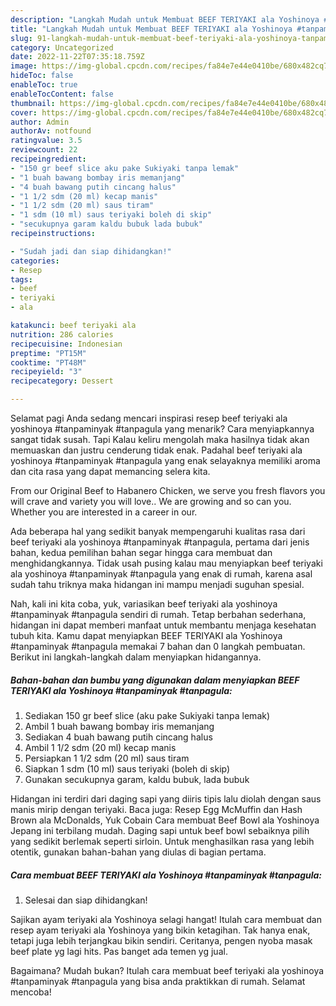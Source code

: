 ```yaml
---
description: "Langkah Mudah untuk Membuat BEEF TERIYAKI ala Yoshinoya #tanpaminyak #tanpagulaAnti Ribet"
title: "Langkah Mudah untuk Membuat BEEF TERIYAKI ala Yoshinoya #tanpaminyak #tanpagulaAnti Ribet"
slug: 91-langkah-mudah-untuk-membuat-beef-teriyaki-ala-yoshinoya-tanpaminyak-tanpagulaanti-ribet
category: Uncategorized
date: 2022-11-22T07:35:18.759Z
image: https://img-global.cpcdn.com/recipes/fa84e7e44e0410be/680x482cq70/beef-teriyaki-ala-yoshinoya-tanpaminyak-tanpagula-foto-resep-utama.jpg
hideToc: false
enableToc: true
enableTocContent: false
thumbnail: https://img-global.cpcdn.com/recipes/fa84e7e44e0410be/680x482cq70/beef-teriyaki-ala-yoshinoya-tanpaminyak-tanpagula-foto-resep-utama.jpg
cover: https://img-global.cpcdn.com/recipes/fa84e7e44e0410be/680x482cq70/beef-teriyaki-ala-yoshinoya-tanpaminyak-tanpagula-foto-resep-utama.jpg
author: Admin
authorAv: notfound
ratingvalue: 3.5
reviewcount: 22
recipeingredient:
- "150 gr beef slice aku pake Sukiyaki tanpa lemak"
- "1 buah bawang bombay iris memanjang"
- "4 buah bawang putih cincang halus"
- "1 1/2 sdm (20 ml) kecap manis"
- "1 1/2 sdm (20 ml) saus tiram"
- "1 sdm (10 ml) saus teriyaki boleh di skip"
- "secukupnya garam kaldu bubuk lada bubuk"
recipeinstructions:

- "Sudah jadi dan siap dihidangkan!"
categories:
- Resep
tags:
- beef
- teriyaki
- ala

katakunci: beef teriyaki ala 
nutrition: 286 calories
recipecuisine: Indonesian
preptime: "PT15M"
cooktime: "PT48M"
recipeyield: "3"
recipecategory: Dessert

---
```



Selamat pagi Anda sedang mencari inspirasi resep beef teriyaki ala yoshinoya #tanpaminyak #tanpagula yang menarik? Cara menyiapkannya sangat tidak susah. Tapi Kalau keliru mengolah maka hasilnya tidak akan memuaskan dan justru cenderung tidak enak. Padahal beef teriyaki ala yoshinoya #tanpaminyak #tanpagula yang enak selayaknya memiliki aroma dan cita rasa yang dapat memancing selera kita.


From our Original Beef to Habanero Chicken, we serve you fresh flavors you will crave and variety you will love.. We are growing and so can you. Whether you are interested in a career in our.

Ada beberapa hal yang sedikit banyak mempengaruhi kualitas rasa dari beef teriyaki ala yoshinoya #tanpaminyak #tanpagula, pertama dari jenis bahan, kedua pemilihan bahan segar hingga cara membuat dan menghidangkannya. Tidak usah pusing kalau mau menyiapkan beef teriyaki ala yoshinoya #tanpaminyak #tanpagula yang enak di rumah, karena asal sudah tahu triknya maka hidangan ini mampu menjadi suguhan spesial.


Nah, kali ini kita coba, yuk, variasikan beef teriyaki ala yoshinoya #tanpaminyak #tanpagula sendiri di rumah. Tetap berbahan sederhana, hidangan ini dapat memberi manfaat untuk membantu menjaga kesehatan tubuh kita. Kamu dapat menyiapkan BEEF TERIYAKI ala Yoshinoya #tanpaminyak #tanpagula memakai 7 bahan dan 0 langkah pembuatan. Berikut ini langkah-langkah dalam menyiapkan hidangannya.

<!--inarticleads1-->

##### Bahan-bahan dan bumbu yang digunakan dalam menyiapkan BEEF TERIYAKI ala Yoshinoya #tanpaminyak #tanpagula:

1. Sediakan 150 gr beef slice (aku pake Sukiyaki tanpa lemak)
1. Ambil 1 buah bawang bombay iris memanjang
1. Sediakan 4 buah bawang putih cincang halus
1. Ambil 1 1/2 sdm (20 ml) kecap manis
1. Persiapkan 1 1/2 sdm (20 ml) saus tiram
1. Siapkan 1 sdm (10 ml) saus teriyaki (boleh di skip)
1. Gunakan secukupnya garam, kaldu bubuk, lada bubuk


Hidangan ini terdiri dari daging sapi yang diiris tipis lalu diolah dengan saus manis mirip dengan teriyaki. Baca juga: Resep Egg McMuffin dan Hash Brown ala McDonalds, Yuk Cobain Cara membuat Beef Bowl ala Yoshinoya Jepang ini terbilang mudah. Daging sapi untuk beef bowl sebaiknya pilih yang sedikit berlemak seperti sirloin. Untuk menghasilkan rasa yang lebih otentik, gunakan bahan-bahan yang diulas di bagian pertama. 

<!--inarticleads2-->

##### Cara membuat BEEF TERIYAKI ala Yoshinoya #tanpaminyak #tanpagula:


1. Selesai dan siap dihidangkan!

Sajikan ayam teriyaki ala Yoshinoya selagi hangat! Itulah cara membuat dan resep ayam teriyaki ala Yoshinoya yang bikin ketagihan. Tak hanya enak, tetapi juga lebih terjangkau bikin sendiri. Ceritanya, pengen nyoba masak beef plate yg lagi hits. Pas banget ada temen yg jual. 

Bagaimana? Mudah bukan? Itulah cara membuat beef teriyaki ala yoshinoya #tanpaminyak #tanpagula yang bisa anda praktikkan di rumah. Selamat mencoba!
